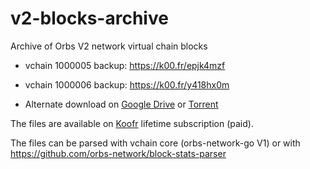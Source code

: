# v2-blocks-archive
Archive of Orbs V2 network virtual chain blocks 

* vchain 1000005 backup: https://k00.fr/epjk4mzf

* vchain 1000006 backup: https://k00.fr/y418hx0m

* Alternate download on [Google Drive](https://drive.google.com/drive/u/2/folders/1nvoYwf195qmCJRagjNHMQMno4Y2295-P) or [Torrent](vchains-backup.torrent)


The files are available on [Koofr](https://deals.venturebeat.com/sales/koofr-cloud-storage-plans-lifetime-subscription-1tb) lifetime subscription (paid).

The files can be parsed with vchain core (orbs-network-go V1) or with https://github.com/orbs-network/block-stats-parser
